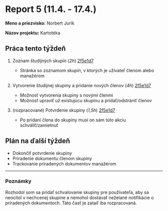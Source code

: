 # Report 5 (11.4. - 17.4.)

**Meno a priezvisko:** Norbert Jurík

**Názov projektu:** Kartotéka

## Práca tento týždeň

1. Zoznam študijných skupín (_2h_) [2f5e1d7](https://github.com/NorbertJu/kartoteka/commit/2f5e1d760ed36b8840384e7968ec78f21b3c729a)
   - Stránka so zoznamom skupín, v ktorých je užívateľ členom alebo manažérom

2. Vytvorenie študijnej skupiny a pridanie nových členov (_4h_) [2f5e1d7](https://github.com/NorbertJu/kartoteka/commit/2f5e1d760ed36b8840384e7968ec78f21b3c729a)
   - Možnosť vytvorenia skupiny s novými členmi
   - Možnosť upraviť už existujúcu skupinu a pridať/odstrániť členov

3. (rozpracované) Potvrdenie skupiny (_1,5h_) [2f5e1d7](https://github.com/NorbertJu/kartoteka/commit/2f5e1d760ed36b8840384e7968ec78f21b3c729a)
   - Po pridaní člena do skupiny musí on sám túto akciu schváliť/zamietnuť

## Plán na ďalší týždeň

- Dokončiť potvrdenie skupiny
- Priradenie dokumentu členom skupiny
- Trackovanie priradených dokumentov manažérom

---

### Poznámky

Rozhodol som sa pridať schvalovanie skupiny pre používateľa, aby sa neocitol v nechcenej skupine a nemohol dostávať neželané notifikácie o priradených dokumentoch.
Táto časť je zataiľ iba rozpracovaná.
